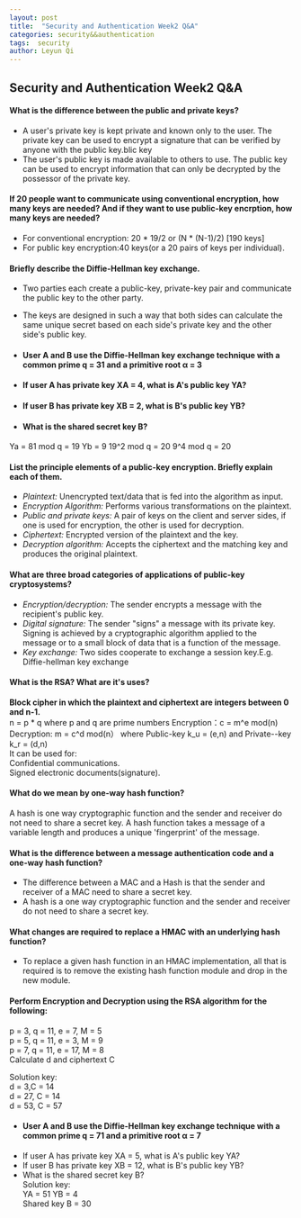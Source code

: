 ```yaml
---
layout: post
title:  "Security and Authentication Week2 Q&A"
categories: security&&authentication 
tags:  security
author: Leyun Qi
---
```

##  Security and Authentication Week2 Q&A

#### What is the difference between the public and private keys?
* A user's private key is kept private and known only to the user. The private key can be used to encrypt a signature that can be verified by anyone with the public key.blic key 
* The user's public key is made available to others to use. The public key can be used to encrypt information that can only be decrypted by the possessor of the private key.

#### If 20 people want to communicate using conventional encryption, how many keys are needed? And if they want to use public-key encrption, how many keys are needed?
* For conventional encryption: 20 * 19/2 or (N * (N-1)/2) [190 keys]
* For public key encryption:40 keys(or a 20 pairs of keys per individual).

#### Briefly describe the Diffie-Hellman key exchange.
* Two parties each create a public-key, private-key pair and communicate the public key to the other party.
* The keys are designed in such a way that both sides can calculate the same unique secret based on each side's private key and the other side's public key.

* #### User A and B use the Diffie-Hellman key exchange technique with a common prime q = 31 and a primitive root α = 3
* #### If user A has private key XA = 4, what is A's public key YA?
* #### If user B has private key XB = 2, what is B's public key YB?
* #### What is the shared secret key B?
Ya = 81 mod q = 19
Yb = 9
19^2 mod q = 20
9^4 mod q = 20

#### List the principle elements of a public-key encryption. Briefly explain each of them.
* _Plaintext:_ Unencrypted text/data that is fed into the algorithm as input.
* _Encryption Algorithm:_ Performs various transformations on the plaintext.
* _Public and private keys:_ A pair of keys on the client and server sides, if one is used for encryption, the other is used for decryption.
* _Ciphertext:_ Encrypted version of the plaintext and the key.
* _Decryption algorithm:_ Accepts the ciphertext and the matching key and produces the original plaintext.

#### What are three broad categories of applications of public-key cryptosystems?
* _Encryption/decryption:_ The sender encrypts a message with the recipient's public key.
* _Digital signature:_ The sender "signs" a message with its private key. Signing is achieved by a cryptographic algorithm applied to the message or to a small block of data that is a function of the message.
* _Key exchange:_ Two sides cooperate to exchange a session key.E.g. Diffie-hellman key exchange

#### What is the RSA? What are it's uses?
**Block cipher in which the plaintext and ciphertext are integers between 0 and n-1.**  
	n = p * q where p and q are prime numbers
	Encryption：c = m^e mod(n)
	Decryption: m = c^d mod(n）
				where Public-key k_u = (e,n) and Private--key k_r = (d,n)  
	It can be used for:  
			Confidential communications.  
			Signed electronic documents(signature).

#### What do we mean by one-way hash function?  
A hash is one way cryptographic function and the sender and receiver do not need to share a secret key. A hash function takes a message of a variable length and produces a unique 'fingerprint' of the message.

#### What is the difference between a message authentication code and a one-way hash function?
* The difference between a MAC and a Hash is that the sender and receiver of a MAC need to share a secret key.  
* A hash is a one way cryptographic function and the sender and receiver do not need to share a secret key.  

#### What changes are required to replace a HMAC with an underlying hash function?
* To replace a given hash function in an HMAC implementation, all that is required is to remove the existing hash function module and drop in the new  module.

#### Perform Encryption and Decryption using the RSA algorithm for the following:  
p = 3, q = 11, e = 7, M = 5  
p = 5, q = 11, e = 3, M = 9  
p = 7, q = 11, e = 17, M = 8  
Calculate d and ciphertext C  

Solution key:  
d = 3,C = 14  
d = 27, C = 14  
d = 53, C = 57  

* #### User A and B use the Diffie-Hellman key exchange technique with a common prime q = 71 and a primitive root α = 7
* If user A has private key XA = 5, what is A's public key YA?
* If user B has private key XB = 12, what is B's public key YB?  
* What is the shared secret key B?  
Solution key:  
YA = 51
YB = 4  
Shared key B = 30